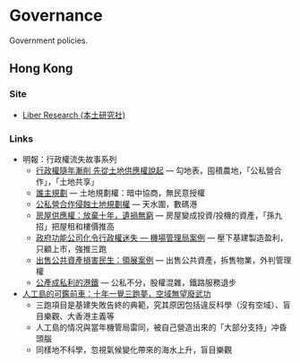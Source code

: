 # Governance

Government policies.

## Hong Kong

### Site

- [Liber Research (本土研究社)](https://liber-research.com/)

### Links

- 明報：行政權流失故事系列
  - [行政權隨年漸削 先從土地供應權說起](https://ol.mingpao.com/ldy/cultureleisure/culture/20210516/1621102463607/)
    — 勾地表，囤積農地，「公私營合作」，「土地共享」
  - [誰主規劃](https://ol.mingpao.com/ldy/cultureleisure/culture/20210523/1621707749839/)
    — 土地規劃權：暗中協商，無民意授權
  - [公私營合作侵蝕土地規劃權](https://ol.mingpao.com/ldy/cultureleisure/culture/20210530/1622312492422/)
    — 天水圍，數碼港
  - [房屋供應權：放棄十年，遺禍無窮](https://ol.mingpao.com/ldy/cultureleisure/culture/20210606/1622917576744/)
    — 房屋變成投資/投機的資產，「孫九招」把屋租和樓價推高
  - [政府功能公司化令行政權迷失 — 機場管理局案例](https://ol.mingpao.com/ldy/cultureleisure/culture/20210620/1624127521868/)
    — 壓下基建製造盈利，只顧上市，強推三跑
  - [出售公共資產損害民生：領展案例](https://ol.mingpao.com/ldy/cultureleisure/culture/20210704/1625336932582/)
    — 出售公共資產，拆售物業，外判管理權
  - [公產成私利的港鐵](https://ol.mingpao.com/ldy/cultureleisure/culture/20210822/1629569116317/)
    — 公私不分，股權混雜，鐵路服務退步
- [人工島的可鑑前車：十年一覺三跑夢，空域無望廢武功](https://news.mingpao.com/pns/%E5%89%AF%E5%88%8A/article/20230730/s00005/1690650325479/)
  <!-- prettier-ignore -->
  - 三跑項目是基建失敗告終的典範，究其原因包括違反科學（沒有空域）、盲目樂觀、大香港主義等
  - 人工島的情况與當年機管局雷同，被自己營造出來的「大部分支持」冲昏頭腦
  - 同樣地不科學，忽視氣候變化帶來的海水上升，盲目樂觀
